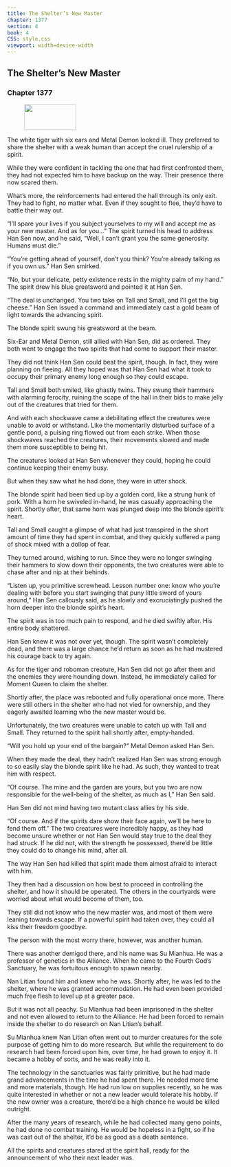 ```yaml
---
title: The Shelter’s New Master
chapter: 1377
section: 4
book: 4
CSS: style.css
viewport: width=device-width
---
```


## The Shelter’s New Master

### Chapter 1377

<figure>
	<img src="../Images/gem.gif" alt="" id="gem" width="120" height="60" />
</figure>

The white tiger with six ears and Metal Demon looked ill. They preferred to share the shelter with a weak human than accept the cruel rulership of a spirit.

While they were confident in tackling the one that had first confronted them, they had not expected him to have backup on the way. Their presence there now scared them.

What’s more, the reinforcements had entered the hall through its only exit. They had to fight, no matter what. Even if they sought to flee, they’d have to battle their way out.

“I’ll spare your lives if you subject yourselves to my will and accept me as your new master. And as for you…” The spirit turned his head to address Han Sen now, and he said, “Well, I can’t grant you the same generosity. Humans must die.”

“You’re getting ahead of yourself, don’t you think? You’re already talking as if you own us.” Han Sen smirked.

“No, but your delicate, petty existence rests in the mighty palm of my hand.” The spirit drew his blue greatsword and pointed it at Han Sen.

“The deal is unchanged. You two take on Tall and Small, and I’ll get the big cheese.” Han Sen issued a command and immediately cast a gold beam of light towards the advancing spirit.

The blonde spirit swung his greatsword at the beam.

Six-Ear and Metal Demon, still allied with Han Sen, did as ordered. They both went to engage the two spirits that had come to support their master.

They did not think Han Sen could beat the spirit, though. In fact, they were planning on fleeing. All they hoped was that Han Sen had what it took to occupy their primary enemy long enough so they could escape.

Tall and Small both smiled, like ghastly twins. They swung their hammers with alarming ferocity, ruining the scape of the hall in their bids to make jelly out of the creatures that tried for them.

And with each shockwave came a debilitating effect the creatures were unable to avoid or withstand. Like the momentarily disturbed surface of a gentle pond, a pulsing ring flowed out from each strike. When those shockwaves reached the creatures, their movements slowed and made them more susceptible to being hit.

The creatures looked at Han Sen whenever they could, hoping he could continue keeping their enemy busy.

But when they saw what he had done, they were in utter shock.

The blonde spirit had been tied up by a golden cord, like a strung hunk of pork. With a horn he swiveled in-hand, he was casually approaching the spirit. Shortly after, that same horn was plunged deep into the blonde spirit’s heart.

Tall and Small caught a glimpse of what had just transpired in the short amount of time they had spent in combat, and they quickly suffered a pang of shock mixed with a dollop of fear.

They turned around, wishing to run. Since they were no longer swinging their hammers to slow down their opponents, the two creatures were able to chase after and nip at their behinds.

“Listen up, you primitive screwhead. Lesson number one: know who you’re dealing with before you start swinging that puny little sword of yours around,” Han Sen callously said, as he slowly and excruciatingly pushed the horn deeper into the blonde spirit’s heart.

The spirit was in too much pain to respond, and he died swiftly after. His entire body shattered.

Han Sen knew it was not over yet, though. The spirit wasn’t completely dead, and there was a large chance he’d return as soon as he had mustered his courage back to try again.

As for the tiger and roboman creature, Han Sen did not go after them and the enemies they were hounding down. Instead, he immediately called for Moment Queen to claim the shelter.

Shortly after, the place was rebooted and fully operational once more. There were still others in the shelter who had not vied for ownership, and they eagerly awaited learning who the new master would be.

Unfortunately, the two creatures were unable to catch up with Tall and Small. They returned to the spirit hall shortly after, empty-handed.

“Will you hold up your end of the bargain?” Metal Demon asked Han Sen.

When they made the deal, they hadn’t realized Han Sen was strong enough to so easily slay the blonde spirit like he had. As such, they wanted to treat him with respect.

“Of course. The mine and the garden are yours, but you two are now responsible for the well-being of the shelter, as much as I,” Han Sen said.

Han Sen did not mind having two mutant class allies by his side.

“Of course. And if the spirits dare show their face again, we’ll be here to fend them off.” The two creatures were incredibly happy, as they had become unsure whether or not Han Sen would stay true to the deal they had struck. If he did not, with the strength he possessed, there’d be little they could do to change his mind, after all.

The way Han Sen had killed that spirit made them almost afraid to interact with him.

They then had a discussion on how best to proceed in controlling the shelter, and how it should be operated. The others in the courtyards were worried about what would become of them, too.

They still did not know who the new master was, and most of them were leaning towards escape. If a powerful spirit had taken over, they could all kiss their freedom goodbye.

The person with the most worry there, however, was another human.

There was another demigod there, and his name was Su Mianhua. He was a professor of genetics in the Alliance. When he came to the Fourth God’s Sanctuary, he was fortuitous enough to spawn nearby.

Nan Litian found him and knew who he was. Shortly after, he was led to the shelter, where he was granted accommodation. He had even been provided much free flesh to level up at a greater pace.

But it was not all peachy. Su Mianhua had been imprisoned in the shelter and not even allowed to return to the Alliance. He had been forced to remain inside the shelter to do research on Nan Litian’s behalf.

Su Mianhua knew Nan Litian often went out to murder creatures for the sole purpose of getting him to do more research. But while the requirement to do research had been forced upon him, over time, he had grown to enjoy it. It became a hobby of sorts, and he was really into it.

The technology in the sanctuaries was fairly primitive, but he had made grand advancements in the time he had spent there. He needed more time and more materials, though. He had run low on supplies recently, so he was quite interested in whether or not a new leader would tolerate his hobby. If the new owner was a creature, there’d be a high chance he would be killed outright.

After the many years of research, while he had collected many geno points, he had done no combat training. He would be hopeless in a fight, so if he was cast out of the shelter, it’d be as good as a death sentence.

All the spirits and creatures stared at the spirit hall, ready for the announcement of who their next leader was.